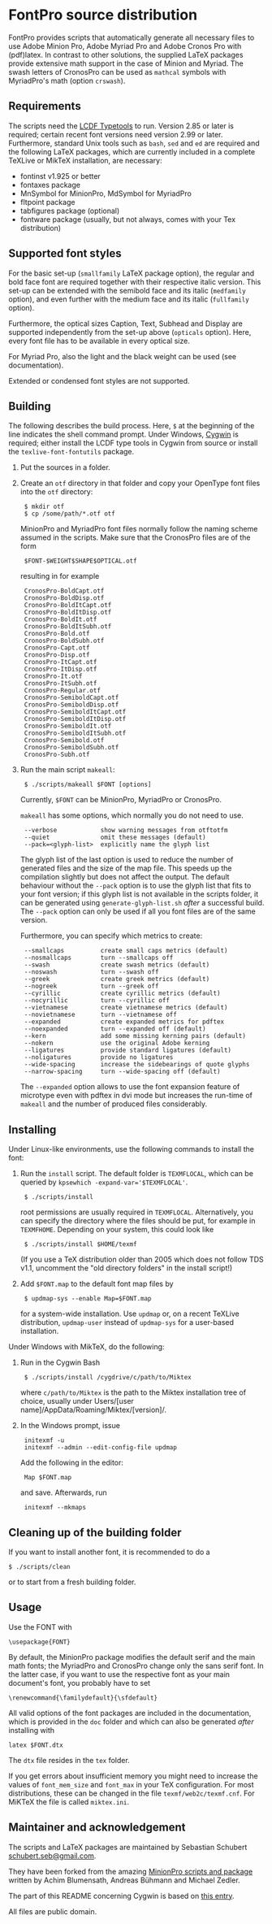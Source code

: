 FontPro source distribution
===========================

FontPro provides scripts that automatically generate all necessary
files to use Adobe Minion Pro, Adobe Myriad Pro and Adobe Cronos Pro
with (pdf)latex.  In contrast to other solutions, the supplied LaTeX
packages provide extensive math support in the case of Minion and
Myriad.  The swash letters of CronosPro can be used as `mathcal`
symbols with MyriadPro's math (option `crswash`).


Requirements
------------

The scripts need the [LCDF Typetools](http://www.lcdf.org/type/) to
run.  Version 2.85 or later is required; certain recent font versions
need version 2.99 or later.  Furthermore, standard Unix tools such as
`bash`, `sed` and `ed` are required and the following LaTeX packages,
which are currently included in a complete TeXLive or MikTeX
installation, are necessary:

* fontinst v1.925 or better
* fontaxes package
* MnSymbol for MinionPro, MdSymbol for MyriadPro
* fltpoint package
* tabfigures package (optional)
* fontware package (usually, but not always, comes with your Tex
  distribution)


Supported font styles
---------------------

For the basic set-up (`smallfamily` LaTeX package option), the regular
and bold face font are required together with their respective italic
version.  This set-up can be extended with the semibold face and its
italic (`medfamily` option), and even further with the medium face and
its italic (`fullfamily` option).

Furthermore, the optical sizes Caption, Text, Subhead and Display are
supported independently from the set-up above (`opticals` option).
Here, every font file has to be available in every optical size.

For Myriad Pro, also the light and the black weight can be used (see
documentation).

Extended or condensed font styles are not supported.


Building
--------

The following describes the build process. Here, `$` at the beginning
of the line indicates the shell command prompt. Under Windows,
[Cygwin](http://www.cygwin.com/) is required; either install the LCDF
type tools in Cygwin from source or install the
`texlive-font-fontutils` package.

1. Put the sources in a folder.
2. Create an `otf` directory in that folder and copy your OpenType
   font files into the `otf` directory:

        $ mkdir otf
        $ cp /some/path/*.otf otf

   MinionPro and MyriadPro font files normally follow the naming
   scheme assumed in the scripts. Make sure that the CronosPro files
   are of the form

        $FONT-$WEIGHT$SHAPE$OPTICAL.otf

   resulting in for example

        CronosPro-BoldCapt.otf
        CronosPro-BoldDisp.otf
        CronosPro-BoldItCapt.otf
        CronosPro-BoldItDisp.otf
        CronosPro-BoldIt.otf
        CronosPro-BoldItSubh.otf
        CronosPro-Bold.otf
        CronosPro-BoldSubh.otf
        CronosPro-Capt.otf
        CronosPro-Disp.otf
        CronosPro-ItCapt.otf
        CronosPro-ItDisp.otf
        CronosPro-It.otf
        CronosPro-ItSubh.otf
        CronosPro-Regular.otf
        CronosPro-SemiboldCapt.otf
        CronosPro-SemiboldDisp.otf
        CronosPro-SemiboldItCapt.otf
        CronosPro-SemiboldItDisp.otf
        CronosPro-SemiboldIt.otf
        CronosPro-SemiboldItSubh.otf
        CronosPro-Semibold.otf
        CronosPro-SemiboldSubh.otf
        CronosPro-Subh.otf 

3. Run the main script `makeall`:

        $ ./scripts/makeall $FONT [options]

   Currently, `$FONT` can be MinionPro, MyriadPro or CronosPro.

   `makeall` has some options, which normally you do not need to use.

        --verbose            show warning messages from otftotfm
        --quiet              omit these messages (default)
        --pack=<glyph-list>  explicitly name the glyph list

   The glyph list of the last option is used to reduce the number of
   generated files and the size of the map file. This speeds up the
   compilation slightly but does not affect the output. The default
   behaviour without the `--pack` option is to use the glyph list that
   fits to your font version; if this glyph list is not available in
   the scripts folder, it can be generated using
   `generate-glyph-list.sh` _after_ a successful build. The `--pack`
   option can only be used if all you font files are of the same
   version.

   Furthermore, you can specify which metrics to create:

        --smallcaps          create small caps metrics (default)
        --nosmallcaps        turn --smallcaps off
        --swash              create swash metrics (default)
        --noswash            turn --swash off
        --greek              create greek metrics (default)
        --nogreek            turn --greek off
        --cyrillic           create cyrillic metrics (default)
        --nocyrillic         turn --cyrillic off
        --vietnamese         create vietnamese metrics (default)
        --novietnamese       turn --vietnamese off
        --expanded           create expanded metrics for pdftex
        --noexpanded         turn --expanded off (default)
        --kern               add some missing kerning pairs (default)
        --nokern             use the original Adobe kerning
        --ligatures          provide standard ligatures (default)
        --noligatures        provide no ligatures
        --wide-spacing       increase the sidebearings of quote glyphs
        --narrow-spacing     turn --wide-spacing off (default)

   The `--expanded` option allows to use the font expansion feature of
   microtype even with pdftex in dvi mode but increases the run-time
   of `makeall` and the number of produced files considerably.


Installing
----------

Under Linux-like environments, use the following commands to install
the font:

1. Run the `install` script. The default folder is `TEXMFLOCAL`,
   which can be queried by `kpsewhich -expand-var='$TEXMFLOCAL'`.

        $ ./scripts/install 

   root permissions are usually required in `TEXMFLOCAL`.
   Alternatively, you can specify the directory where the files should
   be put, for example in `TEXMFHOME`. Depending on your system, this
   could look like
   
        $ ./scripts/install $HOME/texmf

   (If you use a TeX distribution older than 2005 which does not
   follow TDS v1.1, uncomment the "old directory folders" in the
   install script!)

2. Add `$FONT.map` to the default font map files by

        $ updmap-sys --enable Map=$FONT.map

   for a system-wide installation. Use `updmap` or, on a recent
   TeXLive distribution, `updmap-user` instead of `updmap-sys` for a
   user-based installation.

Under Windows with MikTeX, do the following: 

1. Run in the Cygwin Bash

        $ ./scripts/install /cygdrive/c/path/to/Miktex

   where `c/path/to/Miktex` is the path to the Miktex installation
   tree of choice, usually under Users/[user name]/AppData/Roaming/Miktex/[version]/.

2. In the Windows prompt, issue

        initexmf -u
        initexmf --admin --edit-config-file updmap

   Add the following in the editor:

        Map $FONT.map

   and save. Afterwards, run

        initexmf --mkmaps


Cleaning up of the building folder
----------------------------------

If you want to install another font, it is recommended to do a

    $ ./scripts/clean

or to start from a fresh building folder.


Usage
-----

Use the FONT with

    \usepackage{FONT}

By default, the MinionPro package modifies the default serif and the
main math fonts; the MyriadPro and CronosPro change only the sans
serif font. In the latter case, if you want to use the respective font
as your main document's font, you probably have to set

    \renewcommand{\familydefault}{\sfdefault}

All valid options of the font packages are included in the
documentation, which is provided in the `doc` folder and which can
also be generated _after_ installing with

    latex $FONT.dtx

The `dtx` file resides in the `tex` folder.

If you get errors about insufficient memory you might need to increase
the values of `font_mem_size` and `font_max` in your TeX
configuration. For most distributions, these can be changed in the
file `texmf/web2c/texmf.cnf`. For MiKTeX the file is called
`miktex.ini`.


Maintainer and acknowledgement
------------------------------

The scripts and LaTeX packages are maintained by Sebastian Schubert
<schubert.seb@gmail.com>.

They have been forked from the amazing [MinionPro scripts and
package](http://developer.berlios.de/projects/minionpro) written by
Achim Blumensath, Andreas Bühmann and Michael Zedler.

The part of this README concerning Cygwin is based on [this
entry](http://tex.stackexchange.com/a/87568/11605).

All files are public domain.
